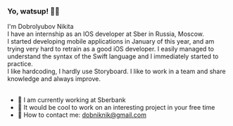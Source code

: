 ### Yo, watsup! 👋🏻

<!--
**do8rolyuboff/do8rolyuboff** is a ✨ _special_ ✨ repository because its `README.md` (this file) appears on your GitHub profile.

Here are some ideas to get you started:

- 🔭 I’m currently working on ...
- 🌱 I’m currently learning ...
- 👯 I’m looking to collaborate on ...
- 🤔 I’m looking for help with ...
- 💬 Ask me about ...
- 📫 How to reach me: ...
- 😄 Pronouns: ...
- ⚡ Fun fact: ...
-->

I'm Dobrolyubov Nikita<br/>
I have an internship as an IOS developer at Sber in Russia, Moscow.<br/>
I started developing mobile applications in January of this year, and am trying very hard to retrain as a good iOS developer. I easily managed to understand the syntax of the Swift language and I immediately started to practice.<br/>
I like hardcoding, I hardly use Storyboard. I like to work in a team and share knowledge and always improve.<br/><br/>


- 🔭 I am currently working at Sberbank<br/>
- 👯 It would be cool to work on an interesting project in your free time<br/>
- 💬 How to contact me: dobniknik@gmail.com<br/>
